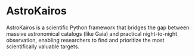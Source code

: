 # AstroKairos
AstroKairos is a scientific Python framework that bridges the gap between massive astronomical catalogs (like Gaia) and practical night-to-night observation, enabling researchers to find and prioritize the most scientifically valuable targets.